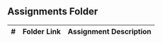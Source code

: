 ##  Assignments Folder

|   #   | Folder Link           | Assignment Description                                                                       |
| :---: | --------------------- | ---------------------------------------------------------------------------------------------|

